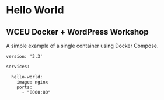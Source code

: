 # Hello World

## WCEU Docker + WordPress Workshop

A simple example of a single container using Docker Compose.

```
version: '3.3'

services:
 
  hello-world:
    image: nginx
    ports:
      - "8000:80"
```
